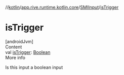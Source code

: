 //[kotlin](../../../index.md)/[app.rive.runtime.kotlin.core](../index.md)/[SMIInput](index.md)/[isTrigger](is-trigger.md)



# isTrigger  
[androidJvm]  
Content  
val [isTrigger](is-trigger.md): [Boolean](https://kotlinlang.org/api/latest/jvm/stdlib/kotlin/-boolean/index.html)  
More info  


Is this input a boolean input

  



